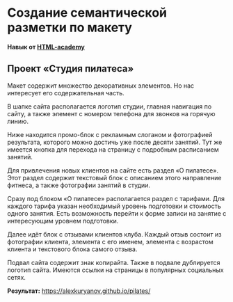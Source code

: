 # Создание семантической разметки по макету

**Навык от [HTML-academy](https://htmlacademy.ru/skills/semantic-markup)**

## Проект «Студия пилатеса»

Макет содержит множество декоративных элементов. Но нас интересует его содержательная часть.

В шапке сайта располагается логотип студии, главная навигация по сайту, 
а также элемент с номером телефона для звонков на горячую линию.

Ниже находится промо-блок с рекламным слоганом и фотографией результата, которого можно достичь уже после десяти занятий. 
Тут же имеется кнопка для перехода на страницу с подробным расписанием занятий.

Для привлечения новых клиентов на сайте есть раздел «О пилатесе». Этот раздел содержит текстовый блок с описанием этого направление фитнеса, 
а также фотографии занятий в студии.

Сразу под блоком «О пилатесе» располагается раздел с тарифами. Для каждого тарифа указан необходимый уровень подготовки и стоимость одного занятия. 
Есть возможность перейти к форме записи на занятие с интересующим уровнем подготовки.

Далее идёт блок с отзывами клиентов клуба. Каждый отзыв состоит из фотографии клиента, элемента с его именем, 
элемента с возрастом клиента и текстового блока самого отзыва.

Подвал сайта содержит знак копирайта. Также в подвале дублируется логотип сайта. Имеются ссылки на страницы в популярных социальных сетях.

**Результат:**
https://alexkuryanov.github.io/pilates/
